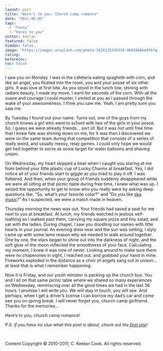 ```yaml
---
layout: post
title: "Here's to you: Church camp romance"
date: "2011-06-05"
tags: 
  - "funny"
  - "heres to you"
author: keelan
featured: false
hidden: false
image: "https://images.unsplash.com/photo-1626125345510-4603468eedfb?q=80&w=2070&auto=format&fit=crop&ixlib=rb-4.0.3&ixid=M3wxMjA3fDB8MHxwaG90by1wYWdlfHx8fGVufDB8fHx8fA%3D%3D"
rating:
beforetoc:
toc: false
---
```


I saw you on Monday. I was in the cafeteria eating spaghetti with corn, and like an angel, you floated into the room, you and your posse of six other girls. It was love at first bite. As you stood in the lunch line, shining with radiant beauty, I made my move. I went for seconds of the corn. With all the suave and courage I could muster, I smiled at you as I passed through the wake of your awesomeness. I think you saw me. Yeah, I am pretty sure you saw me.

By Tuesday I found out your name. Turns out, one of the guys from my church knows a girl who went to school with two of the girls in your posse. So, I guess we were already friends… sort of. But it was not until free time that I knew fate was shining down on me, for it was then I discovered we were on the same team during that competition that consists of a series of really weird, and usually messy, relay games. I could only hope we would get tied together to serve as some target for water balloons and shaving cream.

On Wednesday, my heart skipped a beat when I caught you staring at me from behind your little plastic cup of Lucky Charms at breakfast. Yes, I did notice all of your friends start to giggle as you tried to play it off. I was flattered. And then, when your group of friends suddenly disappeared while we were all sitting at that picnic table during free time, I knew what was up. I seized the opportunity to get to know who you really were by asking deep questions like, “So, what’s your favorite color?” and “Do you like [ska music](http://blog.keelancook.com/2011/04/heres-to-you-christian-ska-music/ "Here’s to you: Christian ska music")?” As I suspected, we were a match made in heaven. 

Thursday morning the news was out. Your friends had saved a seat for me next to you at breakfast. At lunch, my friends watched in jealous self-loathing as I walked past them, carrying my square pizza and tiny salad, and sat with the ladies. During chapel, I saw you doodling our names with little hearts in your journal. As evening drew near and the sun was setting, I slyly came up with some lame reason why we needed to walk around together. One by one, the stars began to shine out into the darkness of night, and the soft glow of the moon reflected the smoothness of your face. Calculating my moment, I knew it was now of never. Looking around to make sure there were no chaperones in sight, I reached out, and grabbed your hand in mine. Fireworks exploded in the distance as a choir of angels sang out in unison… at least that is what I remember happening.

Now it is Friday, and our youth minister is packing up the church bus. You and I sit on that same picnic table where we shared so many experiences on Wednesday, reminiscing over all the good times we had in the last 36 hours. I promise I will write you. We will stay in touch, you will see. And perhaps, when I get a driver’s license I can borrow my dad’s car and come see you on spring break. I will never forget you, church camp girlfriend. Thanks for the memories…

Here’s to you, church camp romance!

_P.S. If you have no clue what this post is about, check out the [first one](http://blog.keelancook.com/2011/03/heres-to-you/ "Here’s to you!")!_

 

Content Copyright © 2010-2011, C. Keelan Cook. All rights reserved.
